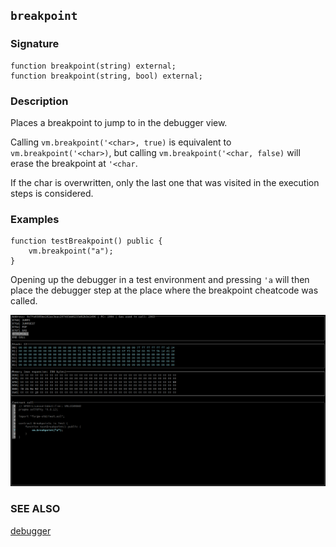 ## `breakpoint`

### Signature

```solidity
function breakpoint(string) external;
function breakpoint(string, bool) external;
```

### Description

Places a breakpoint to jump to in the debugger view.

Calling `vm.breakpoint('<char>, true)` is equivalent to `vm.breakpoint('<char>)`, but calling `vm.breakpoint('<char, false)` will erase the breakpoint at `'<char`.

If the char is overwritten, only the last one that was visited in the execution steps is considered.

### Examples

```solidity
function testBreakpoint() public {
    vm.breakpoint("a");
}
```

Opening up the debugger in a test environment and pressing `'a` will then place the debugger step at the place where the breakpoint cheatcode was called.

![breakpoint a](../images/breakpoint.png)

### SEE ALSO

[debugger](../spark/debugger.md)
